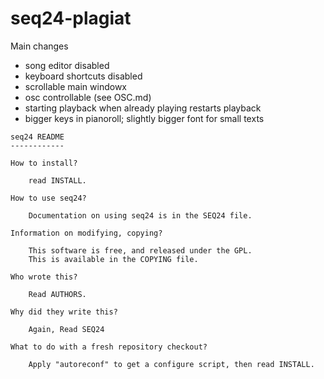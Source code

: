 # seq24-plagiat

Main changes
- song editor disabled
- keyboard shortcuts disabled
- scrollable main windowx
- osc controllable (see OSC.md)
- starting playback when already playing restarts playback
- bigger keys in pianoroll; slightly bigger font for small texts

```
seq24 README
------------

How to install?

    read INSTALL.

How to use seq24?

    Documentation on using seq24 is in the SEQ24 file.

Information on modifying, copying?

    This software is free, and released under the GPL.
    This is available in the COPYING file.

Who wrote this?

    Read AUTHORS.

Why did they write this?

    Again, Read SEQ24

What to do with a fresh repository checkout?

    Apply "autoreconf" to get a configure script, then read INSTALL.

```
